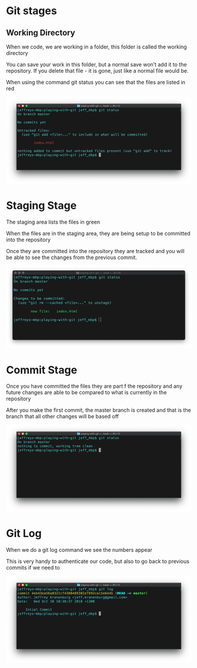 # Git stages

## Working Directory

When we code, we are working in a folder, this folder is called the working directory

You can save your work in this folder, but a normal save won’t add it to the repository. If you delete that file - it is gone, just like a normal file would be.

When using the command git status you can see that the files are listed in red

![Working Stage](../assets/images/working-stage.png)

# Staging Stage

The staging area lists the files in green

When the files are in the staging area, they are being setup to be committed into the repository

Once they are committed into the repository they are tracked and you will be able to see the changes from the previous commit.

![Staging Stage](../assets/images/staging-stage.png)

# Commit Stage

Once you have committed the files they are part f the repository and any future changes are able to be compared to what is currently in the repository

After you make the first commit, the master branch is created and that is the branch that all other changes will be based off

![Commit Stage](../assets/images/commit-stage.png)

# Git Log

When we do a git log command we see the numbers appear

This is very handy to authenticate our code, but also to go back to previous commits if we need to

![Git Log](../assets/images/git-log.png)